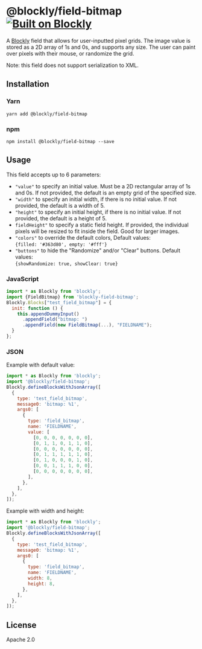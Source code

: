 # @blockly/field-bitmap [![Built on Blockly](https://tinyurl.com/built-on-blockly)](https://github.com/google/blockly)

A [Blockly](https://www.npmjs.com/package/blockly) field that allows for user-inputted pixel grids. The image value is stored as a 2D array of 1s and 0s, and supports any size. The user can paint over pixels with their mouse, or randomize the grid.

Note: this field does not support serialization to XML.

## Installation

### Yarn

```
yarn add @blockly/field-bitmap
```

### npm

```
npm install @blockly/field-bitmap --save
```

## Usage

This field accepts up to 6 parameters:

- `"value"` to specify an initial value. Must be a 2D rectangular array of 1s and 0s.
  If not provided, the default is an empty grid of the specified size.
- `"width"` to specify an initial width, if there is no initial value.
  If not provided, the default is a width of 5.
- `"height"` to specify an initial height, if there is no initial value.
  If not provided, the default is a height of 5.
- `fieldHeight"` to specify a static field height. If provided, the individual pixels
  will be resized to fit inside the field. Good for larger images.
- `"colors"` to override the default colors, Default values:  
  `{filled: '#363d80', empty: '#fff'}`
- `"buttons"` to hide the "Randomize" and/or "Clear" buttons.
  Default values:  
  `{showRandomize: true, showClear: true}`

### JavaScript

```js
import * as Blockly from 'blockly';
import {FieldBitmap} from 'blockly-field-bitmap';
Blockly.Blocks["test_field_bitmap"] = {
  init: function () {
    this.appendDummyInput()
      .appendField("bitmap: ")
      .appendField(new FieldBitmap(...), "FIELDNAME");
  }
};
```

### JSON

Example with default value:

```js
import * as Blockly from 'blockly';
import '@blockly/field-bitmap';
Blockly.defineBlocksWithJsonArray([
  {
    type: 'test_field_bitmap',
    message0: 'bitmap: %1',
    args0: [
      {
        type: 'field_bitmap',
        name: 'FIELDNAME',
        value: [
          [0, 0, 0, 0, 0, 0, 0],
          [0, 1, 1, 0, 1, 1, 0],
          [0, 0, 0, 0, 0, 0, 0],
          [0, 1, 1, 1, 1, 1, 0],
          [0, 1, 0, 0, 0, 1, 0],
          [0, 0, 1, 1, 1, 0, 0],
          [0, 0, 0, 0, 0, 0, 0],
        ],
      },
    ],
  },
]);
```

Example with width and height:

```js
import * as Blockly from 'blockly';
import '@blockly/field-bitmap';
Blockly.defineBlocksWithJsonArray([
  {
    type: 'test_field_bitmap',
    message0: 'bitmap: %1',
    args0: [
      {
        type: 'field_bitmap',
        name: 'FIELDNAME',
        width: 8,
        height: 8,
      },
    ],
  },
]);
```

## License

Apache 2.0

